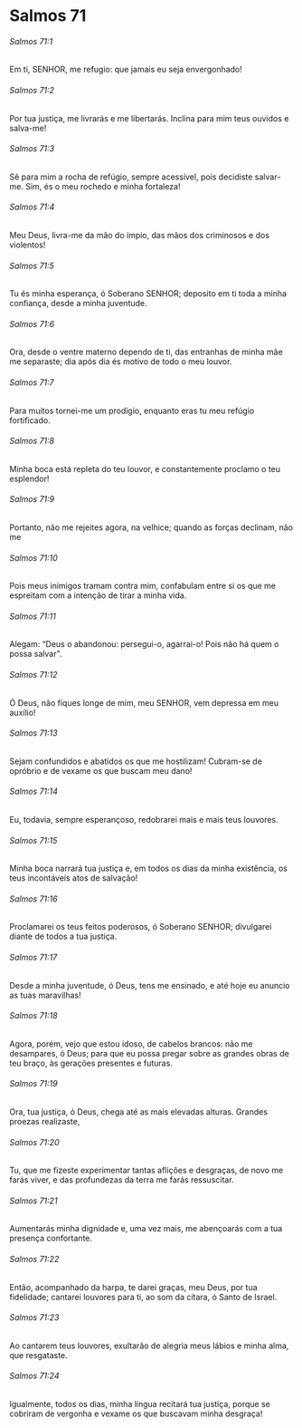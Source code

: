# Salmos 71

###### Salmos 71:1

Em ti, SENHOR, me refugio: que jamais eu seja envergonhado!

###### Salmos 71:2

Por tua justiça, me livrarás e me libertarás. Inclina para mim teus ouvidos e salva-me!

###### Salmos 71:3

Sê para mim a rocha de refúgio, sempre acessível, pois decidiste salvar-me. Sim, és o meu rochedo e minha fortaleza!

###### Salmos 71:4

Meu Deus, livra-me da mão do ímpio, das mãos dos criminosos e dos violentos!

###### Salmos 71:5

Tu és minha esperança, ó Soberano SENHOR; deposito em ti toda a minha confiança, desde a minha juventude.

###### Salmos 71:6

Ora, desde o ventre materno dependo de ti, das entranhas de minha mãe me separaste; dia após dia és motivo de todo o meu louvor.

###### Salmos 71:7

Para muitos tornei-me um prodígio, enquanto eras tu meu refúgio fortificado.

###### Salmos 71:8

Minha boca está repleta do teu louvor, e constantemente proclamo o teu esplendor!

###### Salmos 71:9

Portanto, não me rejeites agora, na velhice; quando as forças declinam, não me

###### Salmos 71:10

Pois meus inimigos tramam contra mim, confabulam entre si os que me espreitam com a intenção de tirar a minha vida.

###### Salmos 71:11

Alegam: “Deus o abandonou: persegui-o, agarrai-o! Pois não há quem o possa salvar”.

###### Salmos 71:12

Ó Deus, não fiques longe de mim, meu SENHOR, vem depressa em meu auxílio!

###### Salmos 71:13

Sejam confundidos e abatidos os que me hostilizam! Cubram-se de opróbrio e de vexame os que buscam meu dano!

###### Salmos 71:14

Eu, todavia, sempre esperançoso, redobrarei mais e mais teus louvores.

###### Salmos 71:15

Minha boca narrará tua justiça e, em todos os dias da minha existência, os teus incontáveis atos de salvação!

###### Salmos 71:16

Proclamarei os teus feitos poderosos, ó Soberano SENHOR; divulgarei diante de todos a tua justiça.

###### Salmos 71:17

Desde a minha juventude, ó Deus, tens me ensinado, e até hoje eu anuncio as tuas maravilhas!

###### Salmos 71:18

Agora, porém, vejo que estou idoso, de cabelos brancos: não me desampares, ó Deus; para que eu possa pregar sobre as grandes obras de teu braço, às gerações presentes e futuras.

###### Salmos 71:19

Ora, tua justiça, ó Deus, chega até as mais elevadas alturas. Grandes proezas realizaste,

###### Salmos 71:20

Tu, que me fizeste experimentar tantas aflições e desgraças, de novo me farás viver, e das profundezas da terra me farás ressuscitar.

###### Salmos 71:21

Aumentarás minha dignidade e, uma vez mais, me abençoarás com a tua presença confortante.

###### Salmos 71:22

Então, acompanhado da harpa, te darei graças, meu Deus, por tua fidelidade; cantarei louvores para ti, ao som da cítara, ó Santo de Israel.

###### Salmos 71:23

Ao cantarem teus louvores, exultarão de alegria meus lábios e minha alma, que resgataste.

###### Salmos 71:24

Igualmente, todos os dias, minha língua recitará tua justiça, porque se cobriram de vergonha e vexame os que buscavam minha desgraça!


